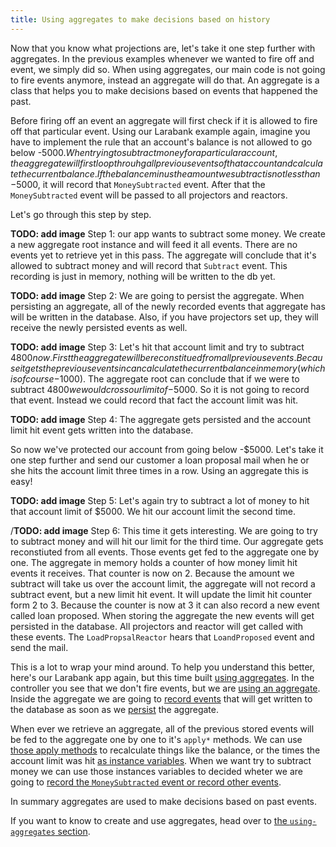 ```yaml
---
title: Using aggregates to make decisions based on history
---
```


Now that you know what projections are, let's take it one step further with aggregates. In the previous examples whenever we wanted to fire off and event, we simply did so. When using aggregates, our main code is not going to fire events anymore, instead an aggregate will do that.  An aggregate is a class that helps you to make decisions based on events that happened the past.

Before firing off an event an aggregate will first check if it is allowed to fire off that particular event. Using our Larabank example again, imagine you have to implement the rule that an account's balance is not allowed to go below -$5000. When trying to subtract money for a particular account, the aggregate will first loop throuhg all previous events of that account and calculate the current balance. If the balance minus the amount we subtract is not less than -$5000, it will record that `MoneySubtracted` event. After that the `MoneySubtracted` event will be passed to all projectors and reactors.

Let's go through this step by step.

**TODO: add image**
Step 1: our app wants to subtract some money. We create a new aggregate root instance and will feed it all events. There are no events yet to retrieve yet in this pass. The aggregate will conclude that it's allowed to subtract money and will record that `Subtract` event. This recording is just in memory, nothing will be written to the db yet.

**TODO: add image**
Step 2: We are going to persist the aggregate. When persisting an aggregate, all of the newly recorded events that aggregate has will be written in the database. Also, if you have projectors set up, they will receive the newly persisted events as well. 

**TODO: add image**
Step 3: Let's hit that account limit and try to subtract $4800 now. First the aggregate will be reconstitued from all previous events. Because it gets the previous events in can calculate the current balance in memory (which is of course -$1000). The aggregate root can conclude that if we were to subtract $4800 we would cross our limit of -$5000. So it is not going to record that event. Instead we could record that fact the account limit was hit.

**TODO: add image**
Step 4: The aggregate gets persisted and the account limit hit event gets written into the database.

So now we've protected our account from going below -$5000. Let's take it one step further and send our customer a loan proposal mail when he or she hits the account limit three times in a row. Using an aggregate this is easy!

**TODO: add image**
Step 5: Let's again try to subtract a lot of money to hit that account limit of $5000. We hit our account limit the second time.

/**TODO: add image**
Step 6: This time it gets interesting. We are going to try to subtract money and will hit our limit for the third time. Our aggregate gets reconstiuted from all events. Those events get fed to the aggregate one by one. The aggregate in memory holds a counter of how money limit hit events it receives. That counter is now on 2. Because the amount we subtract will take us over the account limit, the aggregate will not record a subtract event, but a new limit hit event. It will update the limit hit counter form 2 to 3. Because the counter is now at 3 it can also record a new event called loan proposed. When storing the aggregate the new events will get persisted in the database. All projectors and reactor will get called with these events. The `LoadPropsalReactor` hears that `LoandProposed` event and send the mail.

This is a lot to wrap your mind around. To help you understand this better, here's our Larabank app again, but this time built [using aggregates](https://github.com/spatie/larabank-event-projector-aggregates). In the controller you see that we don't fire events, but we are [using an aggregate](https://github.com/spatie/larabank-event-projector-aggregates/blob/c9f2ff240f4634ee2e241e3087ff60587a176ae0/app/Http/Controllers/AccountsController.php#L21-L52). Inside the aggregate we are going to [record events](https://github.com/spatie/larabank-event-projector-aggregates/blob/c9f2ff240f4634ee2e241e3087ff60587a176ae0/app/Domain/Account/AccountAggregateRoot.php#L46) that will get written to the database as soon as we [persist](https://github.com/spatie/larabank-event-projector-aggregates/blob/c9f2ff240f4634ee2e241e3087ff60587a176ae0/app/Http/Controllers/AccountsController.php#L40) the aggregate.

When ever we retrieve an aggregate, all of the previous stored events will be fed to the aggregate one by one to it's `apply*` methods. We can use [those apply methods](https://github.com/spatie/larabank-event-projector-aggregates/blob/c9f2ff240f4634ee2e241e3087ff60587a176ae0/app/Domain/Account/AccountAggregateRoot.php#L77-L82) to recalculate things like the balance, or the times the account limit was hit [as instance variables](https://github.com/spatie/larabank-event-projector-aggregates/blob/c9f2ff240f4634ee2e241e3087ff60587a176ae0/app/Domain/Account/AccountAggregateRoot.php#L28-L35). When we want try to subtract money we can use those instances variables to decided wheter we are going to [record the `MoneySubtracted` event or record other events](https://github.com/spatie/larabank-event-projector-aggregates/blob/c9f2ff240f4634ee2e241e3087ff60587a176ae0/app/Domain/Account/AccountAggregateRoot.php#L60-L75).

In summary aggregates are used to make decisions based on past events.

If you want to know to create and use aggregates, head over to [the `using-aggregates` section](https://docs.spatie.be/laravel-event-projector/v2/using-aggregates/writing-your-first-aggregate).


